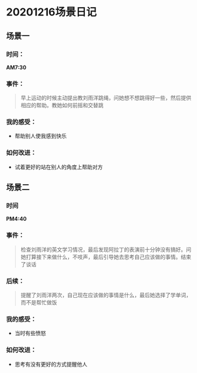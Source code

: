 # 20201216场景日记

## 场景一

### 时间：

**AM7:30**

### 事件：

> 早上运动的时候主动提出教刘雨洋跳绳，问她想不想跳得好一些，然后提供相应的帮助。教她如何前摇和交替跳

### 我的感受：

* 帮助别人使我感到快乐

### 如何改进：

* 试着更好的站在别人的角度上帮助对方

## 场景二

### 时间

**PM4:40**

### 事件：

> 检查刘雨洋的英文学习情况，最后发现阿拉丁的表演前十分钟没有搞好。问她打算接下来做什么，不吱声，最后引导她去思考自己应该做的事情。结束了谈话

### 后续：

> 提醒了刘雨洋两次，自己现在应该做的事情是什么，最后她选择了学单词，而不是帮忙做饭

### 我的感受：

* 当时有些愤怒

### 如何改进：

* 思考有没有更好的方式提醒他人